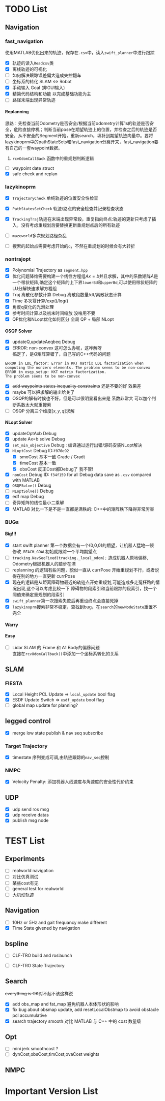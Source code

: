 # TODO List

## Navigation
### fast_navigation

使用MATLAB优化出来的轨迹，保存在`.csv`中，读入`swift_planner`中进行跟踪
- [x] 轨迹的读入`Readcsv`类
- [x] 离线轨迹的可视化
- [ ] 如何解决跟踪误差偏大造成失控翻车
- [ ] 坐标系的转化 SLAM <=> Robot
- [x] 手动输入 Goal (非GUI输入)
- [x] 精简代码结构和功能 以完成基础功能为主
- [ ] 路径末端出现异常轨迹

#### Replanning
思路：先检查当前Odometry是否安全/根据当前odometry计算1s的轨迹是否安全，危险直接停机；判断当前pose在期望轨迹上的位置，并检查之后的轨迹是否安全，从不安全的Segment开始，重新search，填补到期望轨迹向量中。要将lazykinoprm中的pathStateSets和fast_navigation分离开来，fast_navigation要有自己的一套waypoint数据。
1. `rcvOdomCallBack` 函数中的重规划判断逻辑
- [ ] waypoint date struct
- [x] safe check and replan

### lazykinoprm
- [x] `TrajectoryCheck` 单纯轨迹的位置安全性检查
- [x] `PathStatesSetCheck` 轨迹/路点的安全检查并记录检查状态
- [x] `TrackingTraj`轨迹在末端出现异常段，重复指向终点:轨迹的更新只考虑了插入，没有考虑重规划后要替换更新重规划点后的所有轨迹
- [ ] `mazeworld`多次规划路径杂乱
- [ ] 搜索的起始点需要考虑开始的`q`，不然在重规划的时候会有大转折


### nontrajopt
- [x] Polynomial Trajectory as `segment.hpp`
- [x] 优化问题降维需要构建一个线性方程组$Ax=b$并且求解，其中的系数矩阵$A$是一个带状矩阵,确定这个矩阵的上下界`lowerBd`和`upperBd`,可以使用带状矩阵的LU分解快速求解方程组
- [x] Traj 离散化参数计算 Debug 离散段数量/dt/离散状态计算
- [x] Time 多次幂计算/exp()/log()
- [x] 角度q变化的光滑处理
- [x] 参考时间计算以及初末时间缩放 没啥用不要
- [x] QP优化和NLopt优化如何区分 全局 QP + 局部 NLopt

#### OSQP Solver
- [x] updateQ,updateAeqbeq Debug
- [x] ERROR: non-convex 这可怎么办呢，这咋解呀  
搞定了，是$Q$矩阵算错了，自己写的C++代码的问题
```
ERROR in LDL_factor: Error in KKT matrix LDL factorization when computing the nonzero elements. The problem seems to be non-convex
ERROR in osqp_setup: KKT matrix factorization.
The problem seems to be non-convex
```
- [x] ~~add waypoints states inequality constraints~~ 还是不要的好 效果差
- [x] maybe 可以把求解的输出给关了
- [x] OSQP的解有时候也不好，但是可以很明显看出来是 系数非常大 可以加个判断系数太大就重搜索
- [ ] OSQP 分离三个维度$[x,y,q]$求解
#### NLopt Solver
- [x] updateOptAxb Debug
- [x] update Ax=b solve Debug
- [x] `set_min_objective` Debug : 编译通过运行出错/源码安装NLopt解决
- [x] `NLoptCost` Debug ID:`f070e92` 
    - [x] smoCost 基本一致 Gradc / Gradt
    - [x] timeCost 基本一致
    - [x] obsCost 反正Cost都Debug了 我不管!
- [x] `nonCost` Debug ID: `f34f159` for all Debug data save as `.csv` compared with MATLAB
- [x] `OSQPSolve()` Debug
- [ ] `NLoptSolve()` Debug
- [x] edf map Debug
- [ ] 奇异矩阵的线性最小二乘解
- [x] MATLAB 对比一下是不是一直都是满秩的: C++中的矩阵秩下降得非常厉害
### BUGs
#### Big!!!
- [x] start swift planner 第一个数据会有一个(0,0,0)的期望，让机器人猛地一顿  
修改`_REACH_GOAL`初始就跟踪一个平均期望点
- [ ] `tracking.NavSeqFixed(tracking._local_odom);` 造成机器人原地偏移, Odometry根据机器人的踏步在漂
- [ ] replanning 的逻辑有些问题，貌似一直从 currPose 开始重规划不行，或者说得在别的地方一直更新 currPose
- [x] 现在的逻辑是从距离障碍物最近的轨迹点开始重规划,可能造成多走冤枉路的情况出现,这个可以考虑比较一下 障碍物的段索引和当前跟踪的段索引，找一个阈值来确定重规划的段索引
- [x] `swift_planner`第一次搜索失败后再重设终点会直接死掉
- [x] `lazykinoprm`搜索非常不稳定，查找到bug，在`search`的`newNodeState`重置不完全
#### Warry

#### Easy
- [ ] Lidar SLAM 的 Frame 和 A1 Body的偏移问题  
直接在`rcvOdomCallback()`中添加一个坐标系转化的关系

## SLAM

### FIESTA
- [x] Local Height PCL Update => `local_update` bool flag
- [x] ESDF Update Switch => `esdf_update` bool flag
- [ ] global map update for planning?

## legged control
- [x] merge low state publish & nav seq subscribe

### Target Trajectory
- [x] timestate 序列变成可调,由轨迹跟踪的`nav_seq`控制

### NMPC
- [x] Velocity Penalty: 添加机器人线速度与角速度的安全性代价约束

## UDP
- [x] udp send ros msg
- [x] udp receive datas
- [x] publish msg node

# TEST List

## Experiments
- [ ] realworld navigation
- [ ] 对比仿真测试
- [ ] 某些cost有无
- [ ] general test for realworld
- [ ] 大机动轨迹
## Navigation
- [ ] 10Hz or 5Hz and gait frequancy make different
- [x] Time State givened by navigation
## bspline
- [ ] CLF-TRO build and roslaunch
- [ ] CLF-TRO State Trajectory


## Search
~~everything is OK~~对不起不该这样说
- [x] add obs_map and fat_map 避免机器人本体形状的影响
- [x] fix bug about obsmap update, add resetLocalObstmap to avoid obstacle pcl accumulative
- [x] search trajectory smooth 对比 MATLAB 与 C++ 中的 cost 数量级

## Opt
- [ ] mini jerk smoothcost ?
- [ ] dynCost,obsCost,timCost,ovaCost weights

## NMPC

# Important Version List

